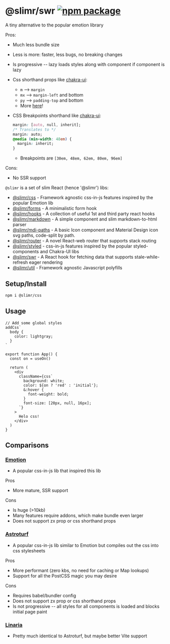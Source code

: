 # @slimr/swr [![npm package](https://img.shields.io/npm/v/@slimr/swr.svg?style=flat-square)](https://npmjs.org/package/@slimr/swr)

A tiny alternative to the popular emotion library

Pros:

- Much less bundle size
- Less is more: faster, less bugs, no breaking changes
- Is progressive -- lazy loads styles along with component if component is lazy
- Css shorthand props like [chakra-ui](https://chakra-ui.com/docs/styled-system/style-props):
  - `m` --> `margin`
  - `mx` --> `margin-left` and bottom
  - `py` --> `padding-top` and bottom
  - More [here](https://github.com/bdombro/slimr/blob/65bf012086760b7e481a4064f3be8aea6a098b91/packages/css/src/index.ts#L73)!
- CSS Breakpoints shorthand like [chakra-ui](https://chakra-ui.com/docs/styled-system/responsive-styles):

  ```css
  margin: [auto, null, inherit];
  /* Translates to */
  margin: auto;
  @media (min-width: 48em) {
    margin: inherit;
  }
  ```

  - Breakpoints are `[30em, 48em, 62em, 80em, 96em]`

Cons:

- No SSR support

`@slimr` is a set of slim React (hence '@slimr') libs:

- [@slimr/css](https://www.npmjs.com/package/@slimr/css) - Framework agnostic css-in-js features inspired by the popular Emotion lib
- [@slimr/forms](https://www.npmjs.com/package/@slimr/forms) - A minimalistic form hook
- [@slimr/hooks](https://www.npmjs.com/package/@slimr/hooks) - A collection of useful 1st and third party react hooks
- [@slimr/markdown](https://www.npmjs.com/package/@slimr/markdown) - A simple component and slim markdown-to-html parser
- [@slimr/mdi-paths](https://www.npmjs.com/package/@slimr/mdi-paths) - A basic Icon component and Material Design icon svg paths, code-split by path.
- [@slimr/router](https://www.npmjs.com/package/@slimr/router) - A novel React-web router that supports stack routing
- [@slimr/styled](https://www.npmjs.com/package/@slimr/styled) - css-in-js features inspired by the popular styled-components and Chakra-UI libs
- [@slimr/swr](https://www.npmjs.com/package/@slimr/swr) - A React hook for fetching data that supports stale-while-refresh eager rendering
- [@slimr/util](https://www.npmjs.com/package/@slimr/util) - Framework agnostic Javascript polyfills

## Setup/Install

```bash
npm i @slimr/css
```

## Usage

```tsx
// Add some global styles
addCss`
  body {
    color: lightgray;
  }
`

export function App() {
  const on = useOn()

  return (
    <div
      className={css`
        background: white;
        color: ${on ? 'red' : 'initial'};
        &:hover {
          font-weight: bold;
        }
        font-size: [20px, null, 16px];
      `}
    >
      Helo css!
    </div>
  )
}
```

## Comparisons

### [Emotion](https://emotion.sh/docs/introduction)

- A popular css-in-js lib that inspired this lib

Pros

- More mature, SSR support

Cons

- Is huge (>10kb)
- Many features require addons, which make bundle even larger
- Does not support zx prop or css shorthand props

### [Astroturf](https://astroturfcss.github.io/astroturf/)

- A popular css-in-js lib similar to Emotion but compiles out the css into css stylesheets

Pros

- More performant (zero kbs, no need for caching or Map lookups)
- Support for all the PostCSS magic you may desire

Cons

- Requires babel/bundler config
- Does not support zx prop or css shorthand props
- Is not progressive -- all styles for all components is loaded and blocks initial page paint

### [Linaria](https://linaria.dev/)

- Pretty much identical to Astroturf, but maybe better Vite support

